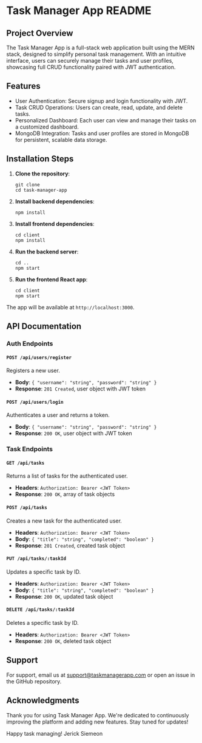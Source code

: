 
# Task Manager App README


## Project Overview
The Task Manager App is a full-stack web application built using the MERN stack, designed to simplify personal task management. With an intuitive interface, users can securely manage their tasks and user profiles, showcasing full CRUD functionality paired with JWT authentication.

## Features
- User Authentication: Secure signup and login functionality with JWT.
- Task CRUD Operations: Users can create, read, update, and delete tasks.
- Personalized Dashboard: Each user can view and manage their tasks on a customized dashboard.
- MongoDB Integration: Tasks and user profiles are stored in MongoDB for persistent, scalable data storage.

## Installation Steps
1. **Clone the repository**:
   ```
   git clone 
   cd task-manager-app
   ```
2. **Install backend dependencies**:
   ```
   npm install
   ```
3. **Install frontend dependencies**:
   ```
   cd client
   npm install
   ```
4. **Run the backend server**:
   ```
   cd ..
   npm start
   ```
5. **Run the frontend React app**:
   ```
   cd client
   npm start
   ```

The app will be available at `http://localhost:3000`.

## API Documentation

### Auth Endpoints

#### `POST /api/users/register`
Registers a new user.

- **Body**: `{ "username": "string", "password": "string" }`
- **Response**: `201 Created`, user object with JWT token

#### `POST /api/users/login`
Authenticates a user and returns a token.

- **Body**: `{ "username": "string", "password": "string" }`
- **Response**: `200 OK`, user object with JWT token

### Task Endpoints

#### `GET /api/tasks`
Returns a list of tasks for the authenticated user.

- **Headers**: `Authorization: Bearer <JWT Token>`
- **Response**: `200 OK`, array of task objects

#### `POST /api/tasks`
Creates a new task for the authenticated user.

- **Headers**: `Authorization: Bearer <JWT Token>`
- **Body**: `{ "title": "string", "completed": "boolean" }`
- **Response**: `201 Created`, created task object

#### `PUT /api/tasks/:taskId`
Updates a specific task by ID.

- **Headers**: `Authorization: Bearer <JWT Token>`
- **Body**: `{ "title": "string", "completed": "boolean" }`
- **Response**: `200 OK`, updated task object

#### `DELETE /api/tasks/:taskId`
Deletes a specific task by ID.

- **Headers**: `Authorization: Bearer <JWT Token>`
- **Response**: `200 OK`, deleted task object

## Support
For support, email us at support@taskmanagerapp.com or open an issue in the GitHub repository.

## Acknowledgments
Thank you for using Task Manager App. We're dedicated to continuously improving the platform and adding new features. Stay tuned for updates!

Happy task managing!
Jerick Siemeon